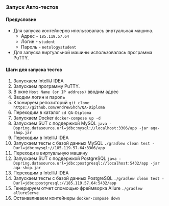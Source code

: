 ### Запуск Авто-тестов
#### Предусловие
* Для запуска контейнеров ипользовалась виртуальная машина. 
   * Адрес - `185.119.57.64`
   * Логин - `student`
   * Пароль - `netologystudent`
* Для запуска виртуальной машины использовалась программа PuTTY.

#### Шаги для запуска тестов
1. Запускаем IntelliJ IDEA
2. Запускаем программу PuTTY.
3. В окне `Host Name (or IP address)` вводим адрес
4. Вводим логин и пароль
5. Клонируем репозиторий `git clone https://github.com/AndrewShch/QA-Diploma`
6. Переходим в каталог `cd QA-Diploma`
7. Запускаем Docker `docker-compose up -d`
8. Запускаем SUT с поддержкой MySQL `java -Dspring.datasource.url=jdbc:mysql://localhost:3306/app -jar aqa-shop.jar`
9. Переходим в IntelliJ IDEA
10. Запускаем тесты с базой данных MySQL `./gradlew clean test -Durl=jdbc:mysql://185.119.57.64:3306/app`
11. Переходи в виртуальную машину
12. Запускаем SUT с поддержкой PostgreSQL `java -Dspring.datasource.url=jdbc:postgresql://localhost:5432/app -jar aqa-shop.jar` 
13. Переходим в IntelliJ IDEA
14. Запускаем тесты с базой данных PostgreSQL `./gradlew clean test -Durl=jdbc:postgresql://185.119.57.64:5432/app`
15. Генерируем отчет спомощью фреймворка Allure `./gradlew allureServe`
16. Останавливаем контейнеры `docker-compose down`